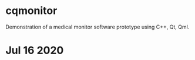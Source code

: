 # cqmonitor
Demonstration of a medical monitor software prototype using C++, Qt, Qml.

# Jul 16 2020
